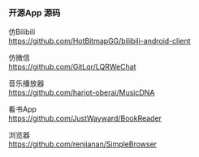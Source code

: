 ### 开源App 源码

仿Bilibili  
https://github.com/HotBitmapGG/bilibili-android-client  

仿微信  
https://github.com/GitLqr/LQRWeChat  

音乐播放器  
https://github.com/harjot-oberai/MusicDNA    

 看书App  
https://github.com/JustWayward/BookReader  

浏览器  
https://github.com/renjianan/SimpleBrowser  
